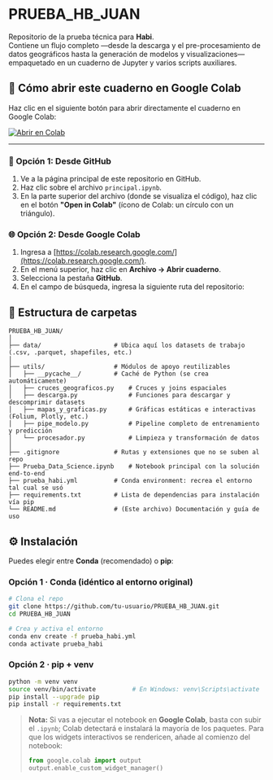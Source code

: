 # PRUEBA_HB_JUAN

Repositorio de la prueba técnica para **Habi**.  
Contiene un flujo completo ―desde la descarga y el pre-procesamiento de datos geográficos hasta la generación de modelos y visualizaciones― empaquetado en un cuaderno de Jupyter y varios scripts auxiliares.

## 📘 Cómo abrir este cuaderno en Google Colab

Haz clic en el siguiente botón para abrir directamente el cuaderno en Google Colab:

[![Abrir en Colab](https://colab.research.google.com/assets/colab-badge.svg)](https://colab.research.google.com/drive/1ns6eYIcr_xFFxdQA_VOUAYHdVzCMBopU?usp=sharing)



---

### 🔗 Opción 1: Desde GitHub

1. Ve a la página principal de este repositorio en GitHub.
2. Haz clic sobre el archivo `principal.ipynb`.
3. En la parte superior del archivo (donde se visualiza el código), haz clic en el botón **"Open in Colab"** (ícono de Colab: un círculo con un triángulo).

### 🌐 Opción 2: Desde Google Colab

1. Ingresa a [https://colab.research.google.com/](https://colab.research.google.com/).
2. En el menú superior, haz clic en **Archivo → Abrir cuaderno**.
3. Selecciona la pestaña **GitHub**.
4. En el campo de búsqueda, ingresa la siguiente ruta del repositorio:


## 🌳 Estructura de carpetas

```text
PRUEBA_HB_JUAN/
│
├── data/                    # Ubica aquí los datasets de trabajo (.csv, .parquet, shapefiles, etc.)
│
├── utils/                   # Módulos de apoyo reutilizables
│   ├── __pycache__/         # Caché de Python (se crea automáticamente)
│   ├── cruces_geograficos.py    # Cruces y joins espaciales
│   ├── descarga.py              # Funciones para descargar y descomprimir datasets
│   ├── mapas_y_graficas.py      # Gráficas estáticas e interactivas (Folium, Plotly, etc.)
│   ├── pipe_modelo.py           # Pipeline completo de entrenamiento y predicción
│   └── procesador.py            # Limpieza y transformación de datos
│
├── .gitignore               # Rutas y extensiones que no se suben al repo
├── Prueba_Data_Science.ipynb    # Notebook principal con la solución end-to-end
├── prueba_habi.yml          # Conda environment: recrea el entorno tal cual se usó
├── requirements.txt         # Lista de dependencias para instalación vía pip
└── README.md                # (Este archivo) Documentación y guía de uso
```


## ⚙️ Instalación

Puedes elegir entre **Conda** (recomendado) o **pip**:

### Opción 1 · Conda (idéntico al entorno original)

```bash
# Clona el repo
git clone https://github.com/tu-usuario/PRUEBA_HB_JUAN.git
cd PRUEBA_HB_JUAN

# Crea y activa el entorno
conda env create -f prueba_habi.yml
conda activate prueba_habi
````

### Opción 2 · pip + venv

```bash
python -m venv venv
source venv/bin/activate          # En Windows: venv\Scripts\activate
pip install --upgrade pip
pip install -r requirements.txt
```

> **Nota:** Si vas a ejecutar el notebook en **Google Colab**, basta con subir el `.ipynb`; Colab detectará e instalará la mayoría de los paquetes.
> Para que los widgets interactivos se rendericen, añade al comienzo del notebook:
>
> ```python
> from google.colab import output
> output.enable_custom_widget_manager()
> ```

```
```

